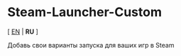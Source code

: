 # Steam-Launcher-Custom

[ [EN](README.md) | **RU** ]

Добавь свои варианты запуска для ваших игр в Steam
